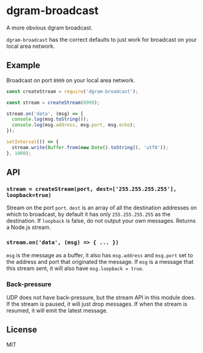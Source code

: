 # dgram-broadcast

A more obvious dgram broadcast.

`dgram-broadcast` has the correct defaults to just work for broadcast on your
local area network.

## Example

Broadcast on port `8999` on your local area network.

```js
const createStream = require('dgram-broadcast');

const stream = createStream(8999);

stream.on('data', (msg) => {
  console.log(msg.toString());
  console.log(msg.address, msg.port, msg.echo);
});

setInterval(() => {
  stream.write(Buffer.from(new Date().toString(), 'utf8'));
}, 1000);
```

## API

### `stream = createStream(port, dest=['255.255.255.255'], loopback=true)`

Stream on the port `port`. `dest` is an array of all the destination addresses
on which to broadcast, by default it has only `255.255.255.255` as the
destination. If `loopback` is false, do not output your own messages. Returns a
Node.js stream.

### `stream.on('data', (msg) => { ... })`

`msg` is the message as a buffer, it also has `msg.address` and `msg.port` set
to the address and port that originated the message. If `msg` is a message that
this stream sent, it will also have `msg.loopback = true`.

### Back-pressure

UDP does not have back-pressure, but the stream API in this module does. If the
stream is paused, it will just drop messages. If when the stream is resumed, it
will emit the latest message.

## License

MIT
